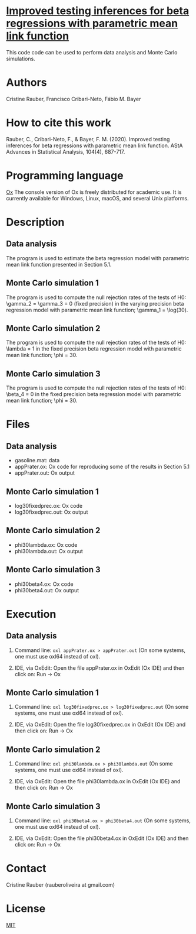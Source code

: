 # [Improved testing inferences for beta regressions with parametric mean link function](https://link.springer.com/article/10.1007/s10182-020-00376-3)

This code code can be used to perform data analysis and Monte Carlo simulations.

# Authors

Cristine Rauber, Francisco Cribari-Neto, Fábio M. Bayer

# How to cite this work

Rauber, C., Cribari-Neto, F., & Bayer, F. M. (2020). Improved testing inferences for beta regressions with parametric mean link function. AStA Advances in Statistical Analysis, 104(4), 687-717.

# Programming language 

[Ox](https://www.doornik.com/) The console version of Ox is freely distributed for academic use. It is currently available for Windows, Linux, macOS, and several Unix platforms.

# Description

## Data analysis 

The program is used to estimate the beta regression model with parametric mean link function presented in Section 5.1. 

## Monte Carlo simulation 1 

The program is used to compute the null rejection rates of the tests of H0: \gamma_2 = \gamma_3 = 0 (fixed precision) in the varying precision beta regression model with parametric mean link function; \gamma_1 = \log(30).

## Monte Carlo simulation 2 

The program is used to compute the null rejection rates of the tests of H0: \lambda = 1 in the fixed precision beta regression model with parametric mean link function; \phi = 30.

## Monte Carlo simulation 3 

The program is used to compute the null rejection rates of the tests of H0: \beta_4 = 0 in the fixed precision beta regression model with parametric mean link function; \phi = 30.

# Files

## Data analysis

* gasoline.mat: data
* appPrater.ox: Ox code for reproducing some of the results in Section 5.1
* appPrater.out: Ox output

## Monte Carlo simulation 1

* log30fixedprec.ox: Ox code
* log30fixedprec.out: Ox output

## Monte Carlo simulation 2

* phi30lambda.ox: Ox code
* phi30lambda.out: Ox output

## Monte Carlo simulation 3

* phi30beta4.ox: Ox code
* phi30beta4.out: Ox output

# Execution 

## Data analysis 

1. Command line: ```oxl appPrater.ox > appPrater.out``` (On some systems, one must use oxl64 instead of oxl).  

2. IDE, via OxEdit: Open the file appPrater.ox in OxEdit (Ox IDE) and then click on: Run -> Ox

## Monte Carlo simulation 1 

1. Command line: ```oxl log30fixedprec.ox > log30fixedprec.out``` (On some systems, one must use oxl64 instead of oxl).  

2. IDE, via OxEdit: Open the file log30fixedprec.ox in OxEdit (Ox IDE) and then click on: Run -> Ox

## Monte Carlo simulation 2

1. Command line: ```oxl phi30lambda.ox > phi30lambda.out``` (On some systems, one must use oxl64 instead of oxl).  

2. IDE, via OxEdit: Open the file phi30lambda.ox in OxEdit (Ox IDE) and then click on: Run -> Ox

## Monte Carlo simulation 3

1. Command line: ```oxl phi30beta4.ox > phi30beta4.out``` (On some systems, one must use oxl64 instead of oxl).  

2. IDE, via OxEdit: Open the file phi30beta4.ox in OxEdit (Ox IDE) and then click on: Run -> Ox

# Contact 

Cristine Rauber (rauberoliveira at gmail.com)

# License
[MIT](https://github.com/rauberc/code_betareg/blob/main/LICENSE)
